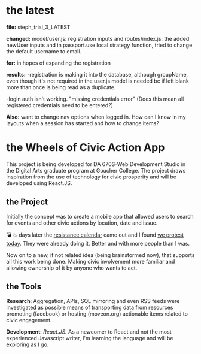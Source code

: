 # the latest
**file:** steph_trial_3_LATEST

**changed:** model/user.js: registration inputs and routes/index.js: the added newUser inputs and in passport.use local strategy function, tried to change the default username to email.

**for:** in hopes of expanding the registration

**results:** 
-registration is making it into the database, although groupName, even though it's not required in the user.js model is needed bc if left blank more than once is being read as a duplicate.

-login auth isn't working. "missing credentials error" (Does this mean all registered credentials need to be entered?)

**Also:** want to change nav options when logged in. How can I know in my layouts when a session has started and how to change items?






# the Wheels of Civic Action App
This project is being developed for DA 670S-Web Development Studio in the Digital Arts graduate program at Goucher College. The project draws inspiration from the use of technology for civic prosperity and will be developed using React.JS.

## the Project
Initially the concept was to create a mobile app that allowed users to search for events and other civic actions by location, date and issue.

:bomb: :boom: days later the [resistance calendar](https://www.resistancecalendar.org/) came out and I found [we protest today](https://www.weprotest.today/). They were already doing it. Better and with more people than I was.

Now on to a new, if not related idea (being brainstormed now), that supports all this work being done. Making civic involvement more familiar and allowing ownership of it by anyone who wants to act.

## the Tools
**Research**: Aggregation, APIs, SQL mirroring and even RSS feeds were investigated as possible means of transporting data from resources promoting (facebook) or hosting (moveon.org) actionable items related to civic engagement.

**Development**: *React.JS.* As a newcomer to React and not the most experienced Javascript writer, I'm learning the language and will be exploring as I go.

